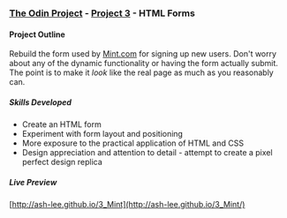 ### [The Odin Project](http://www.theodinproject.com/) - [Project 3](http://www.theodinproject.com/html5-and-css3/html-forms) - HTML Forms

#### Project Outline
Rebuild the form used by [Mint.com](https://wwws.mint.com/login.event?task=S) for signing up new users. Don't worry about any of the dynamic functionality or having the form actually submit. The point is to make it _look_ like the real page as much as you reasonably can.

##### Skills Developed
<ul>
	<li>Create an HTML form</li>
    <li>Experiment with form layout and positioning</li>
	<li>More exposure to the practical application of HTML and CSS</li>
	<li>Design appreciation and attention to detail - attempt to create a pixel perfect design replica</li>
</ul>

##### Live Preview
[http://ash-lee.github.io/3_Mint](http://ash-lee.github.io/3_Mint/)